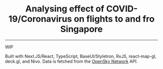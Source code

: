 <div align="center">

# Analysing effect of COVID-19/Coronavirus on flights to and fro Singapore #
</div>

----

WIP

Built with Next.JS/React, TypeScript, BaseUI/Styletron, RxJS, react-map-gl, deck.gl, and Nivo. Data is fetched from the <a href="https://opensky-network.org/" target="_blank" title="OpenSky Network">OpenSky Network</a> API.
